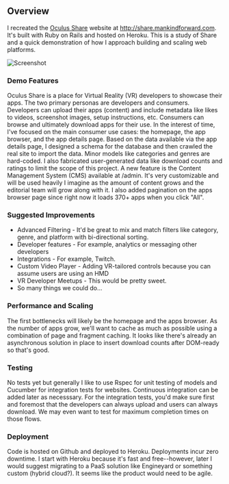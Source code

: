## Overview
I recreated the [Oculus Share](https://share.oculusvr.com) website at http://share.mankindforward.com. It's built with Ruby on Rails and hosted on Heroku. This is a study of Share and a quick demonstration of how I approach building and scaling web platforms.

![Screenshot](https://mankindforward.files.wordpress.com/2014/09/screen-shot-2014-09-25-at-3-08-44-pm.png)

### Demo Features
Oculus Share is a place for Virtual Reality (VR) developers to showcase their apps. The two primary personas are developers and consumers. Developers can upload their apps (content) and include metadata like likes to videos, screenshot images, setup instructions, etc. Consumers can browse and ultimately download apps for their use. In the interest of time, I've focused on the main consumer use cases: the homepage, the app browser, and the app details page. Based on the data available via the app details page, I designed a schema for the database and then crawled the real site to import the data. Minor models like categories and genres are hard-coded. I also fabricated user-generated data like download counts and ratings to limit the scope of this project. A new feature is the Content Management System (CMS) available at /admin. It's very customizable and will be used heavily I imagine as the amount of content grows and the editorial team will grow along with it. I also added pagination on the apps browser page since right now it loads 370+ apps when you click "All".

### Suggested Improvements
* Advanced Filtering - It'd be great to mix and match filters like category, genre, and platform with bi-directional sorting.
* Developer features - For example, analytics or messaging other developers
* Integrations - For example, Twitch.
* Custom Video Player - Adding VR-tailored controls because you can assume users are using an HMD
* VR Developer Meetups - This would be pretty sweet.
* So many things we could do...

### Performance and Scaling
The first bottlenecks will likely be the homepage and the apps browser. As the number of apps grow, we'll want to cache as much as possible using a combination of page and fragment caching. It looks like there's already an asynchronous solution in place to insert download counts after DOM-ready so that's good.

### Testing
No tests yet but generally I like to use Rspec for unit testing of models and Cucumber for integration tests for websites. Continuous integration can be added later as necesssary. For the integration tests, you'd make sure first and foremost that the developers can always upload and users can always download. We may even want to test for maximum completion times on those flows.

### Deployment
Code is hosted on Github and deployed to Heroku. Deployments incur zero downtime. I start with Heroku because it's fast and free--however, later I would suggest migrating to a PaaS solution like Engineyard or something custom (hybrid cloud?). It seems like the product would need to be agile.
